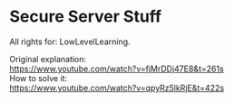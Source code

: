 # Secure Server Stuff

All rights for: LowLevelLearning.

Original explanation: <br/>
https://www.youtube.com/watch?v=fjMrDDj47E8&t=261s <br/>
How to solve it: <br/>
https://www.youtube.com/watch?v=qpyRz5lkRjE&t=422s <br/>
